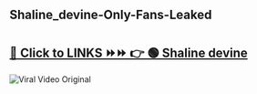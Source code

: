 
 ## Shaline_devine-Only-Fans-Leaked

# <h2><a href="https://clipsfans.com/Shaline_devine&ref=git">🔗 Click to LINKS ⏩⏩ 👉 🟢 Shaline devine </a></h2>

<a href="https://clipsfans.com/Shaline_devine&ref=git" rel="nofollow" data-target="animated-image.originalLink"><img src="https://i.ibb.co.com/xMMVF88/686577567.gif" alt="Viral Video Original" style="max-width: 100%; display: inline-block;" data-target="animated-image.originalImage"></a>
